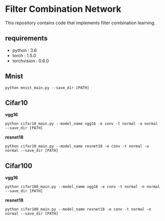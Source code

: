 # Filter Combination Network

This repository contains code that implements filter combination learning.

## requirements

- python      : 3.6
- torch       : 1.5.0
- torchvision : 0.6.0

## Mnist

```
python mnist_main.py --save_dir [PATH]
```

## Cifar10

**vgg16**

```
python cifar10_main.py --model_name vgg16 -e conv -t normal -o normal --save_dir [PATH]
```

**resnet18**


```
python cifar10_main.py --model_name resnet18 -e conv -t normal -o normal --save_dir [PATH]
```

## Cifar100

**vgg16**

```
python cifar100_main.py --model_name vgg16 -e conv -t normal -o normal --save_dir [PATH]
```

**resnet18**

```
python cifar100_main.py --model_name resnet18 -e conv -t normal -o normal --save_dir [PATH]
```

